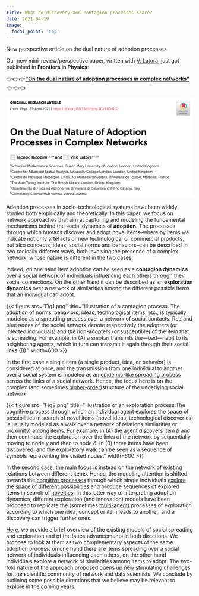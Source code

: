 ```yaml
---
title: What do discovery and contagion processes share?
date: 2021-04-19
image:
  focal_point: 'top'
---
```


New perspective article on the dual nature of adoption processes

<!--more-->

Our new mini-review/perspective paper, written with [V. Latora](http://www.maths.qmul.ac.uk/~latora/), just got published in **Frontiers in Physics**: 

:point_right::point_right::point_right:[**"On the dual nature of adoption processes in complex networks"**](https://www.frontiersin.org/articles/10.3389/fphy.2021.604102/full) :point_left::point_left::point_left:

![](abstract.png)

Adoption processes in socio-technological systems have been widely studied both empirically and theoretically. In this paper, we focus on network approaches that aim at capturing and modeling the fundamental mechanisms behind the social dynamics of __adoption__. The processes through which humans discover and adopt novel items–where by items we indicate not only artefacts or new technological or commercial products, but also concepts, ideas, social norms and behaviors–can be described in two radically different ways, both involving the presence of a complex network, whose nature is different in the two cases. 

Indeed, on one hand item adoption can be seen as a __contagion dynamics__ over a social network of individuals influencing each others through their social connections. On the other hand it can be described as an __exploration dynamics__ over a network of similarities among the different possible items that an individual can adopt.

{{< figure src="Fig1.png" title="Illustration of a contagion process. The adoption of norms, behaviors, ideas, technological items, etc., is typically modeled as a spreading process over a network of social contacts. Red and blue nodes of the social network denote respectively the adopters (or infected individuals) and the non-adopters (or susceptible) of the item that is spreading. For example, in (A) a smoker transmits the—bad—habit to its neighboring agents, which in turn can transmit it again through their social links (B)." width=600 >}}

In the first case a single item (a single product, idea, or behavior) is considered at once, and the transmission from one individual to another over a social system is modeled as an [epidemic-like spreading process](https://www.nature.com/articles/204225a0) across the links of a social network. Hence, the focus here is on the complex (and sometimes [higher-order](https://www.nature.com/articles/s41467-019-10431-6))structure of the underlying social network. 

{{< figure src="Fig2.png" title="Illustration of an exploration process.The cognitive process through which an individual agent explores the space of possibilities in search of novel items (novel ideas, technological discoveries) is usually modeled as a walk over a network of relations similarities or proximity) among items. For example, in (A) the agent discovers item $\beta$ and then continues the exploration over the links of the network by sequentially moving to node $\gamma$ and then to node $\delta$. In (B) three items have been discovered, and the exploratory walk can be seen as a sequence of symbols representing the visited nodes." width=600 >}}

In the second case, the main focus is instead on the network of existing relations between different items. Hence, the modeling attention is shifted towards the [cognitive processes](https://www.sciencedirect.com/science/article/pii/S235215462030142X) through which single individuals [explore the space of different possibilities](https://journals.aps.org/prl/abstract/10.1103/PhysRevLett.120.048301) and produce sequences of explored items in search of [novelties](https://www.nature.com/articles/srep05890). In this latter way of interpreting adoption dynamics, different exploration (and innovation) models have been proposed to replicate the (sometimes [multi-agent](https://journals.aps.org/prl/abstract/10.1103/PhysRevLett.125.248301)) processes of exploration according to which one idea, concept or item leads to another, and a discovery can trigger further ones.

[Here](https://www.frontiersin.org/articles/10.3389/fphy.2021.604102/full), we provide a brief overview of the existing models of social spreading and exploration and of the latest advancements in both directions. We propose to look at them as two complementary aspects of the same adoption process: on one hand there are items spreading over a social network of individuals influencing each others, on the other hand individuals explore a network of similarities among items to adopt. The two-fold nature of the approach proposed opens up new stimulating challenges for the scientific community of network and data scientists. We conclude by outlining some possible directions that we believe may be relevant to explore in the coming years.
